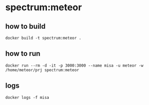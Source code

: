 # spectrum:meteor

## how to build
```
docker build -t spectrum:meteor .
```
## how to run
```
docker run --rm -d -it -p 3000:3000 --name misa -u meteor -w /home/meteor/prj spectrum:meteor
```
## logs
```
docker logs -f misa
```
